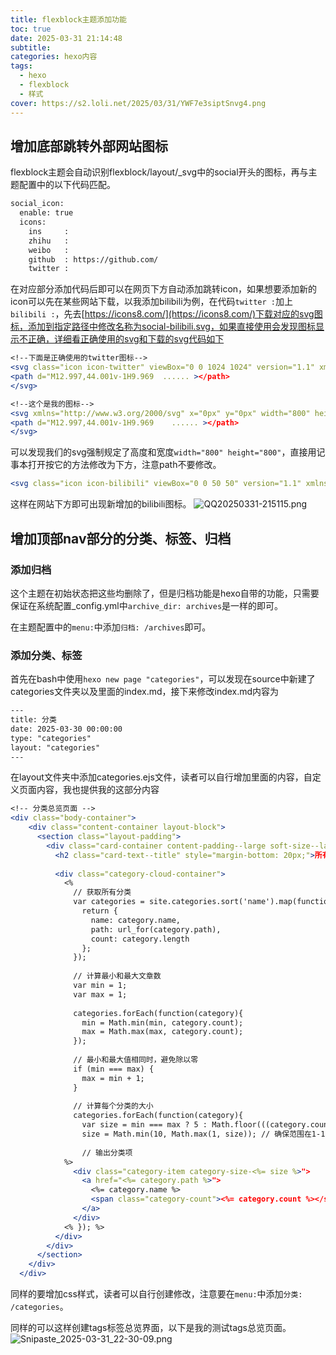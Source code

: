 ```yaml
---
title: flexblock主题添加功能
toc: true
date: 2025-03-31 21:14:48
subtitle:
categories: hexo内容
tags:
  - hexo
  - flexblock
  - 样式
cover: https://s2.loli.net/2025/03/31/YWF7e3siptSnvg4.png
---
```

## 增加底部跳转外部网站图标

flexblock主题会自动识别flexblock/layout/_svg中的social开头的图标，再与主题配置中的以下代码匹配。

```apache
social_icon:
  enable: true
  icons:
    ins     :
    zhihu   :
    weibo   : 
    github  : https://github.com/
    twitter : 
```

在对应部分添加代码后即可以在网页下方自动添加跳转icon，如果想要添加新的icon可以先在某些网站下载，以我添加bilibili为例，在代码`twitter :`加上`bilibili :`，先去[https://icons8.com/](https://icons8.com/)下载对应的svg图标，添加到指定路径中修改名称为social-bilibili.svg，如果直接使用会发现图标显示不正确，详细看正确使用的svg和下载的svg代码如下

```apache
<!--下面是正确使用的twitter图标-->
<svg class="icon icon-twitter" viewBox="0 0 1024 1024" version="1.1" xmlns="http://www.w3.org/2000/svg">
<path d="M12.997,44.001v-1H9.969  ...... ></path>
</svg>

<!--这个是我的图标-->
<svg xmlns="http://www.w3.org/2000/svg" x="0px" y="0px" width="800" height="800" viewBox="0 0 50 50">
<path d="M12.997,44.001v-1H9.969    ...... ></path>
</svg>
```

可以发现我们的svg强制规定了高度和宽度`width="800" height="800"`，直接用记事本打开按它的方法修改为下方，注意path不要修改。

```apache
<svg class="icon icon-bilibili" viewBox="0 0 50 50" version="1.1" xmlns="http://www.w3.org/2000/svg">
```

这样在网站下方即可出现新增加的bilibili图标。
![QQ20250331-215115.png](https://s2.loli.net/2025/03/31/zg1o4L57CX9ZJvK.png)

## 增加顶部nav部分的分类、标签、归档

### 添加归档

这个主题在初始状态把这些均删除了，但是归档功能是hexo自带的功能，只需要保证在系统配置_config.yml中`archive_dir: archives`是一样的即可。

在主题配置中的`menu:`中添加`归档: /archives`即可。

### 添加分类、标签

首先在bash中使用`hexo new page "categories"`，可以发现在source中新建了categories文件夹以及里面的index.md，接下来修改index.md内容为

```apache
---
title: 分类
date: 2025-03-30 00:00:00
type: "categories"
layout: "categories"
---
```

在layout文件夹中添加categories.ejs文件，读者可以自行增加里面的内容，自定义页面内容，我也提供我的这部分内容

```apache
<!-- 分类总览页面 -->
<div class="body-container">
    <div class="content-container layout-block">
      <section class="layout-padding">
        <div class="card-container content-padding--large soft-size--large soft-style--box">
          <h2 class="card-text--title" style="margin-bottom: 20px;">所有分类</h2>
  
          <div class="category-cloud-container">
            <% 
              // 获取所有分类
              var categories = site.categories.sort('name').map(function(category){
                return {
                  name: category.name,
                  path: url_for(category.path),
                  count: category.length
                };
              });
  
              // 计算最小和最大文章数
              var min = 1;
              var max = 1;
  
              categories.forEach(function(category){
                min = Math.min(min, category.count);
                max = Math.max(max, category.count);
              });
  
              // 最小和最大值相同时，避免除以零
              if (min === max) {
                max = min + 1;
              }
  
              // 计算每个分类的大小
              categories.forEach(function(category){
                var size = min === max ? 5 : Math.floor(((category.count - min) / (max - min)) * 9) + 1;
                size = Math.min(10, Math.max(1, size)); // 确保范围在1-10之间
  
                // 输出分类项
            %>
              <div class="category-item category-size-<%= size %>">
                <a href="<%= category.path %>">
                  <%= category.name %>
                  <span class="category-count"><%= category.count %></span>
                </a>
              </div>
            <% }); %>
          </div>
        </div>
      </section>
    </div>
  </div>
```

同样的要增加css样式，读者可以自行创建修改，注意要在`menu:`中添加`分类: /categories`。

同样的可以这样创建tags标签总览界面，以下是我的测试tags总览页面。
![Snipaste_2025-03-31_22-30-09.png](https://s2.loli.net/2025/03/31/s3MitIWKNwdgGJa.png)
